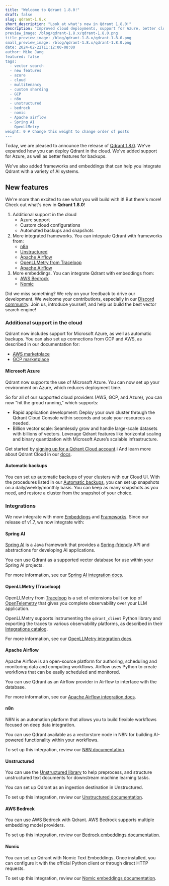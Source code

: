 ```yaml
---
title: "Welcome to Qdrant 1.8.0!"
draft: false
slug: qdrant-1.8.x 
short_description: "Look at what's new in Qdrant 1.8.0!"
description: "Improved cloud deployments, support for Azure, better cloud backups. Also supports integrations with Spring AI, openLLMetry, Apache Airflow, n8n, Unstructured,	 AWS Bedrock, and Nomic!
preview_image: /blog/qdrant-1.8.x/qdrant-1.8.0.png
title_preview_image: /blog/qdrant-1.8.x/qdrant-1.8.0.png
small_preview_image: /blog/qdrant-1.8.x/qdrant-1.8.0.png
date: 2024-02-22T11:12:00-08:00
author: Mike Jang
featured: false 
tags:
  - vector search
  - new features
  - azure
  - cloud
  - multitenancy
  - custom sharding
  - GCP
  - n8n
  - unstructured
  - bedrock
  - nomic
  - Apache airflow
  - Spring AI
  - OpenLLMetry
weight: 0 # Change this weight to change order of posts
---
```


Today, we are pleased to announce the release of [Qdrant 1.8.0](https://github.com/qdrant/qdrant/releases/tag/v1.8.0).
We've expanded how you can deploy Qdrant in the cloud. We've added support for
Azure, as well as better features for backups.

We've also added frameworks and embeddings that can help you integrate Qdrant
with a variety of AI systems.

<!-- more detail -->

## New features

We're more than excited to see what you will build with it! But there's more! Check out what's new in **Qdrant 1.8.0**!

1. Additional support in the cloud
   - Azure support
   - Custom cloud configurations
   - Automated backups and snapshots
1. More integrated frameworks. You can integrate Qdrant with frameworks from:
   - [n8n](https://n8n.io/)
   - [Unstructured](https://unstructured.io/)
   - [Apache Airflow](https://airflow.apache.org/)
   - [OpenLLMetry from Traceloop](https://www.traceloop.com/)
   - [Apache Airflow](https://airflow.apache.org/)
1. More embeddings. You can integrate Qdrant with embeddings from:
   - [AWS Bedrock](https://aws.amazon.com/bedrock/)
   - [Nomic](https://docs.nomic.ai/)

Did we miss something? We rely on your feedback to drive our development. We
welcome your contributions, especially in our [Discord community](https://qdrant.to/discord). Join us, introduce yourself, and help us build the best vector search engine!

### Additional support in the cloud

Qdrant now includes support for Microsoft Azure, as well as automatic backups. You
can also set up connections from GCP and AWS, as described in our documentation for:

- [AWS marketplace](/documentation/cloud/aws-marketplace)
- [GCP marketplace](/documentation/cloud/gcp-marketplace)

#### Microsoft Azure

Qdrant now supports the use of Microsoft Azure. You can now set up your environment on
Azure, which reduces deployment time. 

So for all of our supported cloud providers (AWS, GCP, and Azure), you can now
"hit the groud running," which supports:

- Rapid application development: Deploy your own cluster through the Qdrant Cloud
  Console within seconds and scale your resources as needed.
- Billion vector scale: Seamlessly grow and handle large-scale datasets with
  billions of vectors. Leverage Qdrant features like horizontal scaling and
  binary quantization with Microsoft Azure’s scalable infrastructure.

Get started by [signing up for a Qdrant Cloud account](https://cloud.qdrant.io).i
And learn more about Qdrant Cloud in our [docs](/documentation/cloud/).

#### Automatic backups

You can set up automatic backups of your clusters with our Cloud UI. With the
procedures listed in our [Automatic backups](/documentation/cloud/backups), 
you can set up snapshots on a daily/weekly/monthly basis. You can keep as many
snapshots as you need, and restore a cluster from the snapshot of your choice.

<!-- Not sure if this is important enough
### Order points by a payload key

When using the [`scroll`](/documentation/concepts/points/#scroll-points) API, you can
sort the results by a payload key. For example, you can retrieve points in chronological
order if your payloads have a `"timestamp"` field.
-->
### Integrations

We now integrate with more [Embeddings](/documentation/embeddings) and 
[Frameworks](/documentation/frameworks). Since our release of v1.7, we now integrate
with:

#### Spring AI

[Spring AI](https://docs.spring.io/spring-ai/reference/) is a Java framework
that provides a [Spring-friendly](https://spring.io/) API and abstractions for
developing AI applications.

You can use Qdrant as a supported vector database for use within your Spring AI
projects.

For more information, see our [Spring AI integration docs](/documentation/frameworks/spring-ai/).

#### OpenLLMetry (Traceloop)

OpenLLMetry from [Traceloop](https://www.traceloop.com/) is a set of extensions
built on top of [OpenTelemetry](https://opentelemetry.io/) that gives you
complete observability over your LLM application.

OpenLLMetry supports instrumenting the `qdrant_client` Python library and
exporting the traces to various observability platforms, as described in their
[Integrations catalog](https://www.traceloop.com/docs/openllmetry/integrations/introduction#the-integrations-catalog).

For more information, see our [OpenLLMetry integration docs](/documentation/frameworks/openllemtry/).

#### Apache Airflow

Apache Airflow is an open-source platform for authoring, scheduling and monitoring
data and computing workflows. Airflow uses Python to create workflows that can
be easily scheduled and monitored.

You can use Qdrant as an Airflow provider in Airflow to interface with the database.

For more information, see our [Apache Airflow integration docs](/documentation/frameworks/airflow/).

#### n8n

N8N is an automation platform that allows you to build flexible workflows focused
on deep data integration.

You can use Qdrant available as a vectorstore node in N8N for building AI-powered
functionality within your workflows.

To set up this integration, review our [N8N documentation](/documentation/framewokrs/n8n/).

#### Unstructured

You can use the [Unstructured library](https://unstructured.io) to help preprocess,
and structure unstructured text documents for downstream machine learning tasks.

You can set up Qdrant as an ingestion destination in Unstructured.

To set up this integration, review our [Unstructured documentation](/documentation/framewokrs/unstructured/).

#### AWS Bedrock

You can use AWS Bedrock with Qdrant. AWS Bedrock supports multiple embedding
model providers.

To set up this integration, review our [Bedrock embeddings documentation](/documentation/embeddings/bedrock/).

#### Nomic

You can set up Qdrant with Nomic Text Embeddings. Once installed, you can
configure it with the official Python client or through direct HTTP requests.

To set up this integration, review our [Nomic  embeddings documentation](/documentation/embeddings/nomic/).

